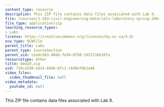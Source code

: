```yaml
---
content_type: resource
description: This ZIP file contains data files associated with Lab 9.
file: /courses/1-103-civil-engineering-materials-laboratory-spring-2004/726ca590ed148498bfc1c6d9ef8b1a46_Oed20.zip
file_type: application/zip
learning_resource_types:
- Labs
license: https://creativecommons.org/licenses/by-nc-sa/4.0/
ocw_type: OCWFile
parent_title: Labs
parent_type: CourseSection
parent_uid: ceadcd63-d6dd-fe94-8798-195723bb10fa
resourcetype: Other
title: Oed20.zip
uid: 726ca590-ed14-8498-bfc1-c6d9ef8b1a46
video_files:
  video_thumbnail_file: null
video_metadata:
  youtube_id: null
---
```

This ZIP file contains data files associated with Lab 9.
